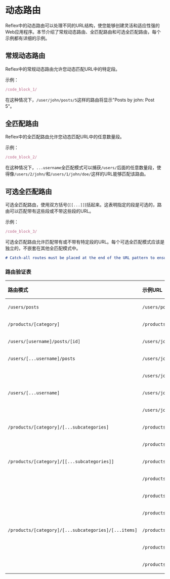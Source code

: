 # 动态路由
Reflex中的动态路由可以处理不同的URL结构，使您能够创建灵活和适应性强的Web应用程序。本节介绍了常规动态路由、全匹配路由和可选全匹配路由，每个示例都有详细的示例。

## 常规动态路由
Reflex中的常规动态路由允许您动态匹配URL中的特定段。

示例：
```javascript
/code_block_1/
```
在这种情况下，`/user/john/posts/5`这样的路由将显示"Posts by john: Post 5"。

## 全匹配路由
Reflex中的全匹配路由允许您动态匹配URL中的任意数量段。

示例：
```javascript
/code_block_2/
```
在这种情况下，`...username`全匹配模式可以捕获`/users/`后面的任意数量段，使得像`/users/2/john/`和`/users/1/john/doe/`这样的URL能够匹配该路由。

## 可选全匹配路由
可选全匹配路由，使用双方括号(`[[...]]`)括起来。这表明指定的段是可选的，路由可以匹配带有这些段或不带这些段的URL。

示例：
```javascript
/code_block_3/
```
可选全匹配路由允许匹配带有或不带有特定段的URL。每个可选全匹配模式应该是独立的，不嵌套在其他全匹配模式中。

```md alert
# Catch-all routes must be placed at the end of the URL pattern to ensure proper route matching.
```

### 路由验证表
| 路由模式                                           | 示例URL                                               |    有效 |
|:------------------------------------------------------|:-------------------------------------------------------|---------:|
| `/users/posts`                                        | `/users/posts`                                         |    有效 |
| `/products/[category]`                                | `/products/electronics`                                |    有效 |                                                  |         |
| `/users/[username]/posts/[id] `                       | `/users/john/posts/5`                                  |    有效 |
| `/users/[...username]/posts`                          | `/users/john/posts`                                    |  无效 |
|                                                       | `/users/john/doe/posts`                                |  无效 |
| `/users/[...username]`                                | `/users/john/`                                         |    有效 |
|                                                       | `/users/john/doe`                                      |    有效 |
| `/products/[category]/[...subcategories]`             | `/products/electronics/laptops`                        |    有效 |
|                                                       | `/products/electronics/laptops/lenovo`                 |    有效 |
| `/products/[category]/[[...subcategories]]`           | `/products/electronics`                                |    有效 |
|                                                       | `/products/electronics/laptops`                        |    有效 |
|                                                       | `/products/electronics/laptops/lenovo`                 |    有效 |
|                                                       | `/products/electronics/laptops/lenovo/thinkpad`        |    有效 |
| `/products/[category]/[...subcategories]/[...items]`  | `/products/electronics/laptops`                        |  无效 |
|                                                       | `/products/electronics/laptops/lenovo`                 |  无效 |
|                                                       | `/products/electronics/laptops/lenovo/thinkpad`        |  无效 |

